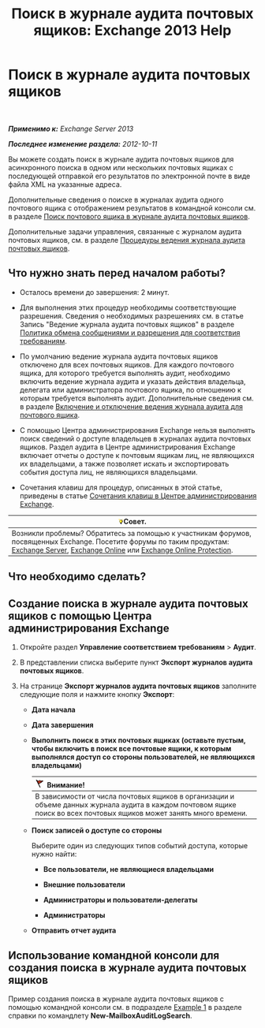 ﻿---
title: 'Поиск в журнале аудита почтовых ящиков: Exchange 2013 Help'
TOCTitle: Поиск в журнале аудита почтовых ящиков
ms:assetid: 48ba22cf-b1f2-4dbc-98fc-fed22d97db14
ms:mtpsurl: https://technet.microsoft.com/ru-ru/library/Ff461929(v=EXCHG.150)
ms:contentKeyID: 50488003
ms.date: 04/30/2018
mtps_version: v=EXCHG.150
ms.translationtype: HT
---

# Поиск в журнале аудита почтовых ящиков

 

_**Применимо к:** Exchange Server 2013_

_**Последнее изменение раздела:** 2012-10-11_

Вы можете создать поиск в журнале аудита почтовых ящиков для асинхронного поиска в одном или нескольких почтовых ящиках с последующей отправкой его результатов по электронной почте в виде файла XML на указанные адреса.

Дополнительные сведения о поиске в журналах аудита одного почтового ящика с отображением результатов в командной консоли см. в разделе [Поиск почтового ящика в журнале аудита почтовых ящиков](search-the-mailbox-audit-log-for-a-mailbox-exchange-2013-help.md).

Дополнительные задачи управления, связанные с журналом аудита почтовых ящиков, см. в разделе [Процедуры ведения журнала аудита почтовых ящиков](mailbox-audit-logging-procedures-exchange-2013-help.md).

## Что нужно знать перед началом работы?

  - Осталось времени до завершения: 2 минут.

  - Для выполнения этих процедур необходимы соответствующие разрешения. Сведения о необходимых разрешениях см. в статье Запись "Ведение журнала аудита почтовых ящиков" в разделе [Политика обмена сообщениями и разрешения для соответствия требованиям](messaging-policy-and-compliance-permissions-exchange-2013-help.md).

  - По умолчанию ведение журнала аудита почтовых ящиков отключено для всех почтовых ящиков. Для каждого почтового ящика, для которого требуется выполнять аудит, необходимо включить ведение журнала аудита и указать действия владельца, делегата или администратора почтового ящика, по отношению к которым требуется выполнять аудит. Дополнительные сведения см. в разделе [Включение и отключение ведения журнала аудита для почтового ящика](enable-or-disable-mailbox-audit-logging-for-a-mailbox-exchange-2013-help.md).

  - С помощью Центра администрирования Exchange нельзя выполнять поиск сведений о доступе владельцев в журналах аудита почтовых ящиков. Раздел аудита в Центре администрирования Exchange включает отчеты о доступе к почтовым ящикам лиц, не являющихся их владельцами, а также позволяет искать и экспортировать события доступа лиц, не являющихся владельцами.

  - Сочетания клавиш для процедур, описанных в этой статье, приведены в статье [Сочетания клавиш в Центре администрирования Exchange](keyboard-shortcuts-in-the-exchange-admin-center-exchange-online-protection-help.md).

<table>
<thead>
<tr class="header">
<th><img src="images/Bb124558.tip(EXCHG.150).gif" title="Совет" alt="Совет" />Совет.</th>
</tr>
</thead>
<tbody>
<tr class="odd">
<td>Возникли проблемы? Обратитесь за помощью к участникам форумов, посвященных Exchange. Посетите форумы по таким продуктам: <a href="https://go.microsoft.com/fwlink/p/?linkid=60612">Exchange Server</a>, <a href="https://go.microsoft.com/fwlink/p/?linkid=267542">Exchange Online</a> или <a href="https://go.microsoft.com/fwlink/p/?linkid=285351">Exchange Online Protection</a>.</td>
</tr>
</tbody>
</table>


## Что необходимо сделать?

## Создание поиска в журнале аудита почтовых ящиков с помощью Центра администрирования Exchange

1.  Откройте раздел **Управление соответствием требованиям** \> **Аудит**.

2.  В представлении списка выберите пункт **Экспорт журналов аудита почтовых ящиков**.

3.  На странице **Экспорт журналов аудита почтовых ящиков** заполните следующие поля и нажмите кнопку **Экспорт**:
    
      - **Дата начала**
    
      - **Дата завершения**
    
      - **Выполнить поиск в этих почтовых ящиках (оставьте пустым, чтобы включить в поиск все почтовые ящики, к которым выполнялся доступ со стороны пользователей, не являющихся владельцами)**
        
        <table>
        <thead>
        <tr class="header">
        <th><img src="images/Dd876857.Caution(EXCHG.150).gif" title="Внимание!" alt="Внимание!" />Внимание!</th>
        </tr>
        </thead>
        <tbody>
        <tr class="odd">
        <td>В зависимости от числа почтовых ящиков в организации и объеме данных журнала аудита в каждом почтовом ящике поиск во всех почтовых ящиков может занять много времени.</td>
        </tr>
        </tbody>
        </table>
    
      - **Поиск записей о доступе со стороны**
        
        Выберите один из следующих типов событий доступа, которые нужно найти:
        
          - **Все пользователи, не являющиеся владельцами**
        
          - **Внешние пользователи**
        
          - **Администраторы и пользователи-делегаты**
        
          - **Администраторы**
    
      - **Отправить отчет аудита**

## Использование командной консоли для создания поиска в журнале аудита почтовых ящиков

Пример создания поиска в журнале аудита почтовых ящиков с помощью командной консоли см. в подразделе [Example 1](https://technet.microsoft.com/ru-ru/95365cab-bbb2-4a64-8e8f-1c89fa9e0352\(exchg.150\)#example1) в разделе справки по командлету **New-MailboxAuditLogSearch**.

